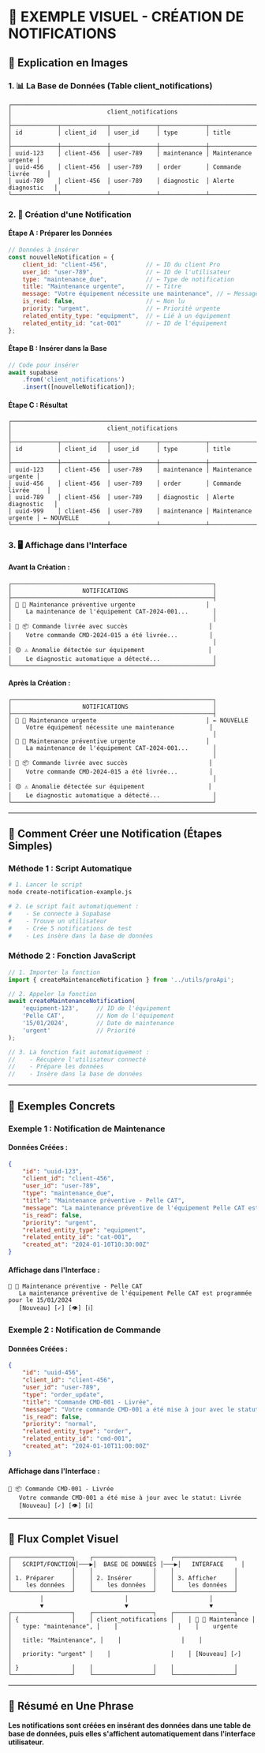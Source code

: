 # 🔔 EXEMPLE VISUEL - CRÉATION DE NOTIFICATIONS

## 🎯 **Explication en Images**

### **1. 📊 La Base de Données (Table client_notifications)**

```
┌─────────────────────────────────────────────────────────────────────────────┐
│                           client_notifications                              │
├─────────────┬─────────────┬─────────────┬─────────────┬─────────────────────┤
│ id          │ client_id   │ user_id     │ type        │ title               │
├─────────────┼─────────────┼─────────────┼─────────────┼─────────────────────┤
│ uuid-123    │ client-456  │ user-789    │ maintenance │ Maintenance urgente │
│ uuid-456    │ client-456  │ user-789    │ order       │ Commande livrée     │
│ uuid-789    │ client-456  │ user-789    │ diagnostic  │ Alerte diagnostic   │
└─────────────┴─────────────┴─────────────┴─────────────┴─────────────────────┘
```

### **2. 🔧 Création d'une Notification**

#### **Étape A : Préparer les Données**
```javascript
// Données à insérer
const nouvelleNotification = {
    client_id: "client-456",           // ← ID du client Pro
    user_id: "user-789",               // ← ID de l'utilisateur
    type: "maintenance_due",           // ← Type de notification
    title: "Maintenance urgente",      // ← Titre
    message: "Votre équipement nécessite une maintenance", // ← Message
    is_read: false,                    // ← Non lu
    priority: "urgent",                // ← Priorité urgente
    related_entity_type: "equipment",  // ← Lié à un équipement
    related_entity_id: "cat-001"       // ← ID de l'équipement
};
```

#### **Étape B : Insérer dans la Base**
```javascript
// Code pour insérer
await supabase
    .from('client_notifications')
    .insert([nouvelleNotification]);
```

#### **Étape C : Résultat**
```
┌─────────────────────────────────────────────────────────────────────────────┐
│                           client_notifications                              │
├─────────────┬─────────────┬─────────────┬─────────────┬─────────────────────┤
│ id          │ client_id   │ user_id     │ type        │ title               │
├─────────────┼─────────────┼─────────────┼─────────────┼─────────────────────┤
│ uuid-123    │ client-456  │ user-789    │ maintenance │ Maintenance urgente │
│ uuid-456    │ client-456  │ user-789    │ order       │ Commande livrée     │
│ uuid-789    │ client-456  │ user-789    │ diagnostic  │ Alerte diagnostic   │
│ uuid-999    │ client-456  │ user-789    │ maintenance │ Maintenance urgente │ ← NOUVELLE
└─────────────┴─────────────┴─────────────┴─────────────┴─────────────────────┘
```

### **3. 🖥️ Affichage dans l'Interface**

#### **Avant la Création :**
```
┌─────────────────────────────────────────────────────────┐
│                    NOTIFICATIONS                        │
├─────────────────────────────────────────────────────────┤
│ 🔴 🔧 Maintenance préventive urgente                    │
│    La maintenance de l'équipement CAT-2024-001...       │
│                                                         │
│ 🔵 📦 Commande livrée avec succès                       │
│    Votre commande CMD-2024-015 a été livrée...         │
│                                                         │
│ 🟡 ⚠️ Anomalie détectée sur équipement                  │
│    Le diagnostic automatique a détecté...               │
└─────────────────────────────────────────────────────────┘
```

#### **Après la Création :**
```
┌─────────────────────────────────────────────────────────┐
│                    NOTIFICATIONS                        │
├─────────────────────────────────────────────────────────┤
│ 🔴 🔧 Maintenance urgente                               │ ← NOUVELLE
│    Votre équipement nécessite une maintenance          │
│                                                         │
│ 🔴 🔧 Maintenance préventive urgente                    │
│    La maintenance de l'équipement CAT-2024-001...       │
│                                                         │
│ 🔵 📦 Commande livrée avec succès                       │
│    Votre commande CMD-2024-015 a été livrée...         │
│                                                         │
│ 🟡 ⚠️ Anomalie détectée sur équipement                  │
│    Le diagnostic automatique a détecté...               │
└─────────────────────────────────────────────────────────┘
```

---

## 🚀 **Comment Créer une Notification (Étapes Simples)**

### **Méthode 1 : Script Automatique**

```bash
# 1. Lancer le script
node create-notification-example.js

# 2. Le script fait automatiquement :
#    - Se connecte à Supabase
#    - Trouve un utilisateur
#    - Crée 5 notifications de test
#    - Les insère dans la base de données
```

### **Méthode 2 : Fonction JavaScript**

```javascript
// 1. Importer la fonction
import { createMaintenanceNotification } from '../utils/proApi';

// 2. Appeler la fonction
await createMaintenanceNotification(
    'equipment-123',     // ID de l'équipement
    'Pelle CAT',         // Nom de l'équipement
    '15/01/2024',        // Date de maintenance
    'urgent'             // Priorité
);

// 3. La fonction fait automatiquement :
//    - Récupère l'utilisateur connecté
//    - Prépare les données
//    - Insère dans la base de données
```

---

## 🎯 **Exemples Concrets**

### **Exemple 1 : Notification de Maintenance**

#### **Données Créées :**
```json
{
    "id": "uuid-123",
    "client_id": "client-456",
    "user_id": "user-789",
    "type": "maintenance_due",
    "title": "Maintenance préventive - Pelle CAT",
    "message": "La maintenance préventive de l'équipement Pelle CAT est programmée pour le 15/01/2024",
    "is_read": false,
    "priority": "urgent",
    "related_entity_type": "equipment",
    "related_entity_id": "cat-001",
    "created_at": "2024-01-10T10:30:00Z"
}
```

#### **Affichage dans l'Interface :**
```
🔴 🔧 Maintenance préventive - Pelle CAT
   La maintenance préventive de l'équipement Pelle CAT est programmée pour le 15/01/2024
   [Nouveau] [✓] [👁️] [ℹ️]
```

### **Exemple 2 : Notification de Commande**

#### **Données Créées :**
```json
{
    "id": "uuid-456",
    "client_id": "client-456",
    "user_id": "user-789",
    "type": "order_update",
    "title": "Commande CMD-001 - Livrée",
    "message": "Votre commande CMD-001 a été mise à jour avec le statut: Livrée",
    "is_read": false,
    "priority": "normal",
    "related_entity_type": "order",
    "related_entity_id": "cmd-001",
    "created_at": "2024-01-10T11:00:00Z"
}
```

#### **Affichage dans l'Interface :**
```
🔵 📦 Commande CMD-001 - Livrée
   Votre commande CMD-001 a été mise à jour avec le statut: Livrée
   [Nouveau] [✓] [👁️] [ℹ️]
```

---

## 🔄 **Flux Complet Visuel**

```
┌─────────────────┐    ┌─────────────────┐    ┌─────────────────┐
│   SCRIPT/FONCTION│───▶│  BASE DE DONNÉES │───▶│   INTERFACE     │
│                 │    │                 │    │                 │
│ 1. Préparer     │    │ 2. Insérer      │    │ 3. Afficher     │
│    les données  │    │    les données  │    │    les données  │
└─────────────────┘    └─────────────────┘    └─────────────────┘
         │                       │                       │
         ▼                       ▼                       ▼
┌─────────────────┐    ┌─────────────────┐    ┌─────────────────┐
│ {               │    │ client_notifications │    │ 🔴 🔧 Maintenance │
│   type: "maintenance", │    │                 │    │    urgente      │
│   title: "Maintenance", │    │                 │    │                 │
│   priority: "urgent" │    │                 │    │ [Nouveau] [✓]    │
│ }               │    │                 │    │                 │
└─────────────────┘    └─────────────────┘    └─────────────────┘
```

---

## 🎉 **Résumé en Une Phrase**

**Les notifications sont créées en insérant des données dans une table de base de données, puis elles s'affichent automatiquement dans l'interface utilisateur.** 